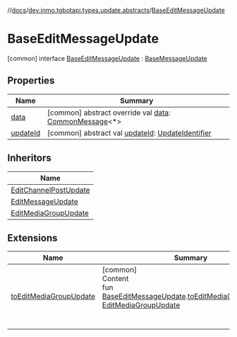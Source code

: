 //[docs](../../../index.md)/[dev.inmo.tgbotapi.types.update.abstracts](../index.md)/[BaseEditMessageUpdate](index.md)



# BaseEditMessageUpdate  
 [common] interface [BaseEditMessageUpdate](index.md) : [BaseMessageUpdate](../-base-message-update/index.md)   


## Properties  
  
|  Name |  Summary | 
|---|---|
| <a name="dev.inmo.tgbotapi.types.update.abstracts/BaseEditMessageUpdate/data/#/PointingToDeclaration/"></a>[data](data.md)| <a name="dev.inmo.tgbotapi.types.update.abstracts/BaseEditMessageUpdate/data/#/PointingToDeclaration/"></a> [common] abstract override val [data](data.md): [CommonMessage](../../dev.inmo.tgbotapi.types.message.abstracts/-common-message/index.md)<*>   <br>|
| <a name="dev.inmo.tgbotapi.types.update.abstracts/BaseEditMessageUpdate/updateId/#/PointingToDeclaration/"></a>[updateId](index.md#%5Bdev.inmo.tgbotapi.types.update.abstracts%2FBaseEditMessageUpdate%2FupdateId%2F%23%2FPointingToDeclaration%2F%5D%2FProperties%2F625018081)| <a name="dev.inmo.tgbotapi.types.update.abstracts/BaseEditMessageUpdate/updateId/#/PointingToDeclaration/"></a> [common] abstract val [updateId](index.md#%5Bdev.inmo.tgbotapi.types.update.abstracts%2FBaseEditMessageUpdate%2FupdateId%2F%23%2FPointingToDeclaration%2F%5D%2FProperties%2F625018081): [UpdateIdentifier](../../dev.inmo.tgbotapi.types/index.md#%5Bdev.inmo.tgbotapi.types%2FUpdateIdentifier%2F%2F%2FPointingToDeclaration%2F%5D%2FClasslikes%2F625018081)   <br>|


## Inheritors  
  
|  Name | 
|---|
| <a name="dev.inmo.tgbotapi.types.update/EditChannelPostUpdate///PointingToDeclaration/"></a>[EditChannelPostUpdate](../../dev.inmo.tgbotapi.types.update/-edit-channel-post-update/index.md)|
| <a name="dev.inmo.tgbotapi.types.update/EditMessageUpdate///PointingToDeclaration/"></a>[EditMessageUpdate](../../dev.inmo.tgbotapi.types.update/-edit-message-update/index.md)|
| <a name="dev.inmo.tgbotapi.types.update.MediaGroupUpdates/EditMediaGroupUpdate///PointingToDeclaration/"></a>[EditMediaGroupUpdate](../../dev.inmo.tgbotapi.types.update.MediaGroupUpdates/-edit-media-group-update/index.md)|


## Extensions  
  
|  Name |  Summary | 
|---|---|
| <a name="dev.inmo.tgbotapi.extensions.utils.updates//toEditMediaGroupUpdate/dev.inmo.tgbotapi.types.update.abstracts.BaseEditMessageUpdate#/PointingToDeclaration/"></a>[toEditMediaGroupUpdate](../../dev.inmo.tgbotapi.extensions.utils.updates/to-edit-media-group-update.md)| <a name="dev.inmo.tgbotapi.extensions.utils.updates//toEditMediaGroupUpdate/dev.inmo.tgbotapi.types.update.abstracts.BaseEditMessageUpdate#/PointingToDeclaration/"></a>[common]  <br>Content  <br>fun [BaseEditMessageUpdate](index.md).[toEditMediaGroupUpdate](../../dev.inmo.tgbotapi.extensions.utils.updates/to-edit-media-group-update.md)(): [EditMediaGroupUpdate](../../dev.inmo.tgbotapi.types.update.MediaGroupUpdates/-edit-media-group-update/index.md)  <br><br><br>|

